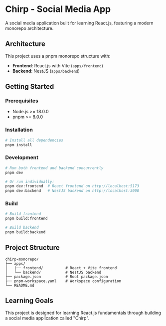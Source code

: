 # Chirp - Social Media App

A social media application built for learning React.js, featuring a modern monorepo architecture.

## Architecture

This project uses a pnpm monorepo structure with:

- **Frontend**: React.js with Vite (`apps/frontend`)
- **Backend**: NestJS (`apps/backend`)

## Getting Started

### Prerequisites

- Node.js >= 18.0.0
- pnpm >= 8.0.0

### Installation

```bash
# Install all dependencies
pnpm install
```

### Development

```bash
# Run both frontend and backend concurrently
pnpm dev

# Or run individually:
pnpm dev:frontend  # React frontend on http://localhost:5173
pnpm dev:backend   # NestJS backend on http://localhost:3000
```

### Build

```bash
# Build frontend
pnpm build:frontend

# Build backend
pnpm build:backend
```

## Project Structure

```
chirp-monorepo/
├── apps/
│   ├── frontend/          # React + Vite frontend
│   └── backend/           # NestJS backend
├── package.json           # Root package.json
├── pnpm-workspace.yaml    # Workspace configuration
└── README.md
```

## Learning Goals

This project is designed for learning React.js fundamentals through building a social media application called "Chirp".
